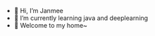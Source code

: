- 👋 Hi, I’m Janmee
- 🌱 I’m currently learning java and deeplearning
- 💞️ Welcome to my home~


<!---
YourMystery/YourMystery is a ✨ special ✨ repository because its `README.md` (this file) appears on your GitHub profile.
You can click the Preview link to take a look at your changes.
--->
